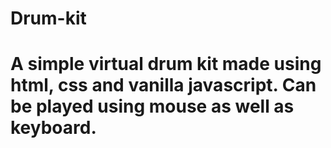 # Drum-kit
# A simple virtual drum kit made using html, css and vanilla javascript. Can be played using mouse as well as keyboard.
